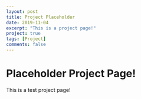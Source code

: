 ```yaml
---
layout: post
title: Project Placeholder
date: 2019-11-04
excerpt: "This is a project page!"
project: true
tags: [Project]
comments: false
---
```




# Placeholder Project Page!

This is a test project page! 
